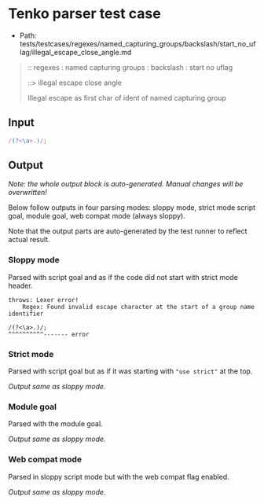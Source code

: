 # Tenko parser test case

- Path: tests/testcases/regexes/named_capturing_groups/backslash/start_no_uflag/illegal_escape_close_angle.md

> :: regexes : named capturing groups : backslash : start no uflag
>
> ::> illegal escape close angle
>
> Illegal escape as first char of ident of named capturing group

## Input

`````js
/(?<\a>.)/;
`````

## Output

_Note: the whole output block is auto-generated. Manual changes will be overwritten!_

Below follow outputs in four parsing modes: sloppy mode, strict mode script goal, module goal, web compat mode (always sloppy).

Note that the output parts are auto-generated by the test runner to reflect actual result.

### Sloppy mode

Parsed with script goal and as if the code did not start with strict mode header.

`````
throws: Lexer error!
    Regex: Found invalid escape character at the start of a group name identifier

/(?<\a>.)/;
^^^^^^^^^^------- error
`````

### Strict mode

Parsed with script goal but as if it was starting with `"use strict"` at the top.

_Output same as sloppy mode._

### Module goal

Parsed with the module goal.

_Output same as sloppy mode._

### Web compat mode

Parsed in sloppy script mode but with the web compat flag enabled.

_Output same as sloppy mode._
